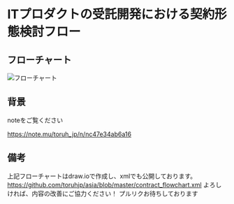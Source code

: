 # ITプロダクトの受託開発における契約形態検討フロー
## フローチャート

![フローチャート](https://github.com/toruhjp/asia/blob/master/contract_flowchart.jpg)

## 背景
noteをご覧ください

https://note.mu/toruh_jp/n/nc47e34ab6a16

## 備考
上記フローチャートはdraw.ioで作成し、xmlでも公開しております。
https://github.com/toruhjp/asia/blob/master/contract_flowchart.xml
よろしければ、内容の改善にご協力ください！
プルリクお待ちしております
